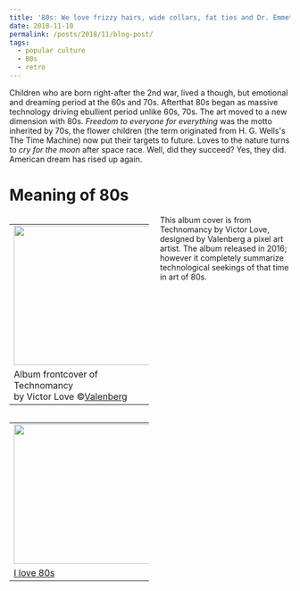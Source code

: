 ```yaml
---
title: '80s: We love frizzy hairs, wide collars, fat ties and Dr. Emmett Brown'
date: 2018-11-10
permalink: /posts/2018/11/blog-post/
tags:
  - popular culture
  - 80s
  - retro
---
```


Children who are born right-after the 2nd war, lived a though, but emotional and dreaming period at the 60s and 70s. Afterthat 80s began as massive technology driving ebullient period unlike 60s, 70s. The art moved to a new dimension with 80s. *Freedom to everyone for everything* was the motto inherited by 70s, the flower children (the term originated from  H. G. Wells's The Time Machine) now put their targets to future. Loves to the nature turns to *cry for the moon* after space race. Well, did they succeed? Yes, they did. American dream has rised up again.

Meaning of 80s
======

<table align='left' style="width:250px; margin-right:20px">
  <tr>
    <td><img src="https://orig00.deviantart.net/0954/f/2016/049/d/e/technomancy_by_valenberg-d9s8jyq.gif" width="250"></td>
  </tr>
  <tr>
    <td>Album frontcover of Technomancy <br>by Victor Love &copy;<a href="https://www.deviantart.com/valenberg/art/Technomancy-591623954">Valenberg</a></td>
  </tr>
</table>

This album cover is from Technomancy by Victor Love, designed by Valenberg a pixel art artist. The album released in 2016; however it completely summarize technological seekings of that time in art of 80s. 


<table align='left' style="width:250px; margin-right:20px">
  <tr>
    <td><img src="https://cpuskullu.github.io/images/blog-20181110-ilove80s.jpg" width="250"></td>
  </tr>
  <tr>
    <td><a href="https://en.wikipedia.org/wiki/I_Love_the_%2780s_(UK_TV_series)">I love 80s</a></td>
  </tr>
</table>

